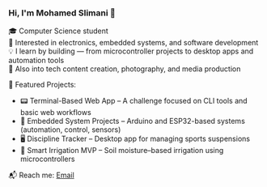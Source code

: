 ### Hi, I'm Mohamed Slimani 👋

🎓 Computer Science student  
🔧 Interested in electronics, embedded systems, and software development  
💡 I learn by building — from microcontroller projects to desktop apps and automation tools  
📸 Also into tech content creation, photography, and media production

🚀 Featured Projects:
- 📟 Terminal-Based Web App – A challenge focused on CLI tools and basic web workflows
- 🔌 Embedded System Projects – Arduino and ESP32-based systems (automation, control, sensors)
- 🖥️ Discipline Tracker – Desktop app for managing sports suspensions
- 🌿 Smart Irrigation MVP – Soil moisture–based irrigation using microcontrollers

📬 Reach me: [Email](mohamedslimani149@gmail.com)
